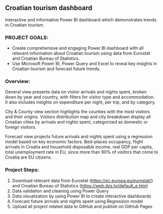 ## Croatian tourism dashboard ##

Interactive and informative Power BI dashboard which demonstrates trends in Croatian tourism.

### PROJECT GOALS: ##
- Create comprehensive and engaging Power BI dashboard with all relevant information about Croatian tourism using data from Eurostat and Croatian Bureau of Statistics.
- Use Microsoft Power BI, Power Query and Excel to reveal key insights in Croatian tourism and forecast future trends.

### Overview: ###
General view presents data on visitor arrivals and nights spent, broken down by year and country, with filters for visitor type and accommodation. It also includes insights on expenditure per night, per trip, and by category.

City & County view section highlights the counties with the most visitors and their origins. Visitors distribution map and city breakdown display all Croatian cities by arrivals and nights spent, categorized as domestic or foreign visitors.

Forecast view projects future arrivals and nights spent using a regression model based on key economic factors. Bed-places occupancy, flight arrivals in Croatia and household disposable income, real GDP per capita, total unemployment rate in EU, since more than 90% of visitors that come to Croatia are EU citizens.

### Project Steps: ###
1. Download relevant data from Eurostat (https://ec.europa.eu/eurostat/) and Croatian Bureau of Statistics (https://web.dzs.hr/default_e.htm)
2. Data validation and cleaning using Power Query
3. Data visualization by using Power BI to create interactive dashboards
4. Forecast future arrivals and nights spent using Regression model
5. Upload all project related data to GitHub and publish on GitHub Pages
